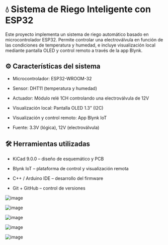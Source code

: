 # 💧 Sistema de Riego Inteligente con ESP32
Este proyecto implementa un sistema de riego automático basado en microcontrolador ESP32. Permite controlar una electroválvula en función de las condiciones de temperatura y humedad, e incluye visualización local mediante pantalla OLED y control remoto a través de la app Blynk.


## ⚙️ Características del sistema

  - Microcontrolador: ESP32-WROOM-32
  
  - Sensor: DHT11 (temperatura y humedad)

  - Actuador: Módulo relé 1CH controlando una electroválvula de 12V

  - Visualización local: Pantalla OLED 1.3” (I2C)

  - Visualización y control remoto: App Blynk IoT

  - Fuente: 3.3V (lógica), 12V (electroválvula)

## 🛠️ Herramientas utilizadas

- KiCad 9.0.0 – diseño de esquemático y PCB

- Blynk IoT – plataforma de control y visualización remota

- C++ / Arduino IDE – desarrollo del firmware

- Git + GitHub – control de versiones

![image](https://github.com/user-attachments/assets/1f4a5ddf-3c91-4d23-9b61-a8739c3ec6a8)

![image](https://github.com/user-attachments/assets/5d8a2ad9-5f34-4197-93d5-b726ddd7169f)

![image](https://github.com/user-attachments/assets/bf4fc6f7-a6f2-4f3d-a7ba-4e39310e172b)

![image](https://github.com/user-attachments/assets/f7e0f946-d818-4c40-8c7f-db3e7db9b75d)

![image](https://github.com/user-attachments/assets/e0e809ed-4ea4-4400-9d06-4eaf9eb5a33f)









